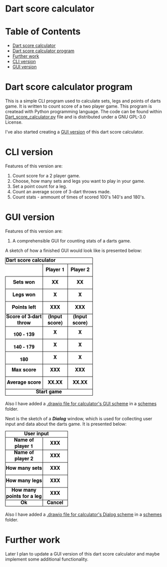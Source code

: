 # Dart score calculator

Table of Contents
=================
* [Dart score calculator](#Dart-score-calculator)
* [Dart score calculator program](Dart-score-calculator-program)
* [Further work](#Further-work)
* [CLI version](#CLI_version)
* [GUI version](#GUI_version)

# Dart score calculator program

This is a simple CLI program used to calculate sets, legs and points of darts game. It is written to count score of a two player game. This program is createad with Python programming language. The code can be found within [Dart_score_calculator.py](Dart_score_calculator.py) file and is distributed under a GNU GPL-3.0 License.

I've also started creating a [GUI version](Dart_score_calculator_GUI.py) of this dart score calculator.

# CLI version

Features of this version are:

1. Count score for a 2 player game.
2. Choose, how many sets and legs you want to play in your game.
3. Set a point count for a leg.
4. Count an average score of 3-dart throws made.
5. Count stats - ammount of times of scored 100's 140's and 180's.

# GUI version

Features of this version are:

1. A comprehensible GUI for counting stats of a darts game.

A sketch of how a finished GUI would look like is presented below:

![Sketch of a dart calculator's GUI](/img/score_calculator_GUI_sketch.png)

Also I have added a [.drawio file for calculator's GUI scheme](/schemes/score_calculator_GUI_sketch.drawio) in a [schemes](/schemes/) folder.

Next is the sketch of a ***Dialog*** window, which is used for collecting user input and data about the darts game. It is presented below:

![Sketch of a dialog for user input](/img/score_calculator_Dialog_sketch.png)

Also I have added a [.drawio file for calculator's Dialog scheme](/schemes/score_calculator_Dialog_sketch.drawio) in a [schemes](/schemes/) folder.

# Further work
Later I plan to update a GUI version of this dart score calculator and maybe implement some additional functionality.
